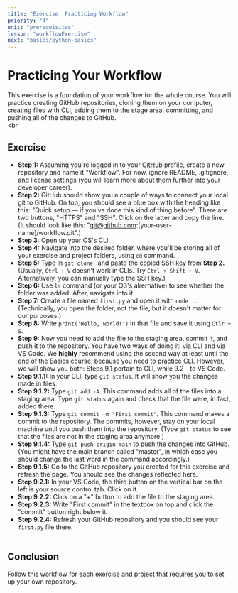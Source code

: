```yaml
---
title: "Exercise: Practicing Workflow"
priority: "4"
unit: "prerequisites"
lesson: "workflowExercise"
next: "basics/python-basics"
---
```


# Practicing Your Workflow

This exercise is a foundation of your workflow for the whole course. You will practice creating GitHub repositories, cloning them on your computer, creating files with CLI, adding them to the stage area, committing, and pushing all of the changes to GitHub.
<br><br

## Exercise

- <b>Step 1:</b> Assuming you're logged in to your [GitHub](https://github.com) profile, create a new repository and name it "Workflow". For now, ignore README, .gitignore, and license settings (you will learn more about them further into your developer career).
- <b>Step 2:</b> GitHub should show you a couple of ways to connect your local git to GitHub. On top, you should see a blue box with the heading like this: "Quick setup — if you’ve done this kind of thing before". There are two buttons, "HTTPS" and "SSH". Click on the latter and copy the line. (It should look like this: "git@github.com:[your-user-name]/workflow.git".)
- <b>Step 3:</b> Open up your OS's CLI.
- <b>Step 4:</b> Navigate into the desired folder, where you'll be storing all of your exercise and project folders, using `cd` command.
- <b>Step 5:</b> Type in `git clone ` and paste the copied SSH key from <b>Step 2.</b> (Usually, `Ctrl + V` doesn't work in CLIs. Try `Ctrl + Shift + V`. Alternatively, you can manually type the SSH key.)
- <b>Step 6:</b> Use `ls` command (or your OS's alrernative) to see whether the folder was added. After, navigate into it.
- <b>Step 7:</b> Create a file named `first.py` and open it with `code .`. (Technically, you open the folder, not the file, but it doesn't matter for our purposes.)
- <b>Step 8:</b> Write `print('Hello, world!')` in that file and save it using `Ctlr + S`.
- <b>Step 9:</b> Now you need to add the file to the staging area, commit it, and push it to the repository. You have two ways of doing it: via CLI and via VS Code. We <b>highly</b> recommend using the second way at least until the end of the Basics course, because you need to practice CLI. However, we will show you both: Steps 9.1 pertain to CLI, while 9.2 - to VS Code.
- <b>Step 9.1.1:</b> In your CLI, type `git status`. It will show you the changes made in files.
- <b>Step 9.1.2:</b> Type `git add -A`. This command adds all of the files into a staging area. Type `git status` again and check that the file were, in fact, added there.
- <b>Step 9.1.3:</b> Type `git commit -m "First commit"`. This command makes a commit to the repository. The commits, however, stay on your local machine until you push them into the repository. (Type `git status` to see that the files are not in the staging area anymore.)
- <b>Step 9.1.4:</b> Type `git push origin main` to push the changes into GitHub. (You might have the main branch called "master", in which case you should change the last word in the command accordingly.)
- <b>Step 9.1.5:</b> Go to the GitHub repository you created for this exercise and refresh the page. You should see the changes reflected here.
- <b>Step 9.2.1:</b> In your VS Code, the third button on the vertical bar on the left is your source control tab. Click on it.
- <b>Step 9.2.2:</b> Click on a "+" button to add the file to the staging area.
- <b>Step 9.2.3:</b> Write "First commit" in the textbox on top and click the "commit" button right below it.
- <b>Step 9.2.4:</b> Refresh your GitHub repository and you should see your `first.py` file there.
  <br><br>

## Conclusion

Follow this workflow for each exercise and project that requires you to set up your own repository.
